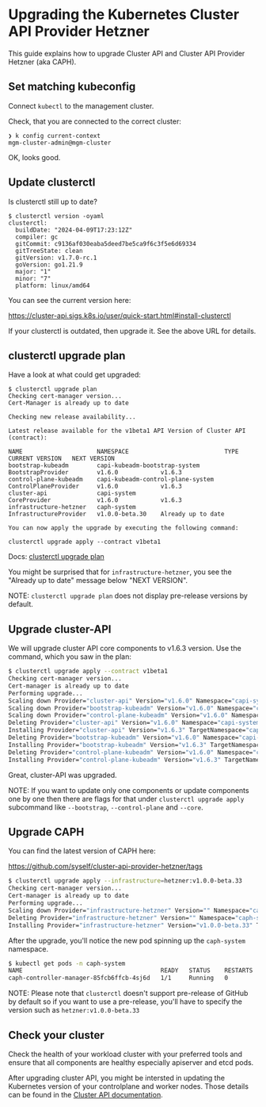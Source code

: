 # Upgrading the Kubernetes Cluster API Provider Hetzner

This guide explains how to upgrade Cluster API and Cluster API Provider Hetzner (aka CAPH).

## Set matching kubeconfig

Connect `kubectl` to the management cluster.

Check, that you are connected to the correct cluster:

```
❯ k config current-context 
mgm-cluster-admin@mgm-cluster
```

OK, looks good.

## Update clusterctl

Is clusterctl still up to date?

```
$ clusterctl version -oyaml
clusterctl:
  buildDate: "2024-04-09T17:23:12Z"
  compiler: gc
  gitCommit: c9136af030eaba5deed7be5ca9f6c3f5e6d69334
  gitTreeState: clean
  gitVersion: v1.7.0-rc.1
  goVersion: go1.21.9
  major: "1"
  minor: "7"
  platform: linux/amd64
```

You can see the current version here:

https://cluster-api.sigs.k8s.io/user/quick-start.html#install-clusterctl

If your clusterctl is outdated, then upgrade it. See the above URL for details.

## clusterctl upgrade plan

Have a look at what could get upgraded:

```
$ clusterctl upgrade plan
Checking cert-manager version...
Cert-Manager is already up to date

Checking new release availability...

Latest release available for the v1beta1 API Version of Cluster API (contract):

NAME                     NAMESPACE                           TYPE                     CURRENT VERSION   NEXT VERSION
bootstrap-kubeadm        capi-kubeadm-bootstrap-system       BootstrapProvider        v1.6.0            v1.6.3
control-plane-kubeadm    capi-kubeadm-control-plane-system   ControlPlaneProvider     v1.6.0            v1.6.3
cluster-api              capi-system                         CoreProvider             v1.6.0            v1.6.3
infrastructure-hetzner   caph-system                         InfrastructureProvider   v1.0.0-beta.30    Already up to date

You can now apply the upgrade by executing the following command:

clusterctl upgrade apply --contract v1beta1
```

Docs: [clusterctl upgrade plan](https://cluster-api.sigs.k8s.io/clusterctl/commands/upgrade.html)

You might be surprised that for `infrastructure-hetzner`, you see the "Already up to date" message below "NEXT VERSION".

NOTE: `clusterctl upgrade plan` does not display pre-release versions by default.

## Upgrade cluster-API

We will upgrade cluster API core components to v1.6.3 version.
Use the command, which you saw in the plan:

```bash
$ clusterctl upgrade apply --contract v1beta1
Checking cert-manager version...
Cert-manager is already up to date
Performing upgrade...
Scaling down Provider="cluster-api" Version="v1.6.0" Namespace="capi-system"
Scaling down Provider="bootstrap-kubeadm" Version="v1.6.0" Namespace="capi-kubeadm-bootstrap-system"
Scaling down Provider="control-plane-kubeadm" Version="v1.6.0" Namespace="capi-kubeadm-control-plane-system"
Deleting Provider="cluster-api" Version="v1.6.0" Namespace="capi-system"
Installing Provider="cluster-api" Version="v1.6.3" TargetNamespace="capi-system"
Deleting Provider="bootstrap-kubeadm" Version="v1.6.0" Namespace="capi-kubeadm-bootstrap-system"
Installing Provider="bootstrap-kubeadm" Version="v1.6.3" TargetNamespace="capi-kubeadm-bootstrap-system"
Deleting Provider="control-plane-kubeadm" Version="v1.6.0" Namespace="capi-kubeadm-control-plane-system"
Installing Provider="control-plane-kubeadm" Version="v1.6.3" TargetNamespace="capi-kubeadm-control-plane-system"
```
Great, cluster-API was upgraded. 

NOTE: If you want to update only one components or update components one by one then there are flags for that under `clusterctl upgrade apply` subcommand like `--bootstrap`, `--control-plane` and `--core`.

## Upgrade CAPH

You can find the latest version of CAPH here:

https://github.com/syself/cluster-api-provider-hetzner/tags

```bash
$ clusterctl upgrade apply --infrastructure=hetzner:v1.0.0-beta.33
Checking cert-manager version...
Cert-manager is already up to date
Performing upgrade...
Scaling down Provider="infrastructure-hetzner" Version="" Namespace="caph-system"
Deleting Provider="infrastructure-hetzner" Version="" Namespace="caph-system"
Installing Provider="infrastructure-hetzner" Version="v1.0.0-beta.33" TargetNamespace="caph-system"
```

After the upgrade, you'll notice the new pod spinning up the `caph-system` namespace.
```bash
$ kubectl get pods -n caph-system
NAME                                       READY   STATUS    RESTARTS   AGE
caph-controller-manager-85fcb6ffcb-4sj6d   1/1     Running   0          79s
```

NOTE: Please note that `clusterctl` doesn't support pre-release of GitHub by default so if you want to use a pre-release, you'll have to specify the version such as `hetzner:v1.0.0-beta.33`

## Check your cluster

Check the health of your workload cluster with your preferred tools and ensure that all components are healthy especially apiserver and etcd pods.

After upgrading cluster API, you might be intersted in updating the Kubernetes version of your controlplane and worker nodes. Those details can be found in the [Cluster API documentation](https://cluster-api.sigs.k8s.io/tasks/upgrading-clusters).
